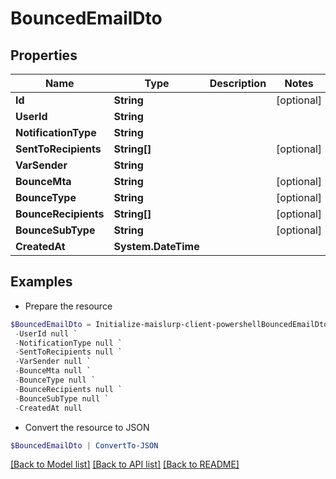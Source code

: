 # BouncedEmailDto
## Properties

Name | Type | Description | Notes
------------ | ------------- | ------------- | -------------
**Id** | **String** |  | [optional] 
**UserId** | **String** |  | 
**NotificationType** | **String** |  | 
**SentToRecipients** | **String[]** |  | [optional] 
**VarSender** | **String** |  | 
**BounceMta** | **String** |  | [optional] 
**BounceType** | **String** |  | [optional] 
**BounceRecipients** | **String[]** |  | [optional] 
**BounceSubType** | **String** |  | [optional] 
**CreatedAt** | **System.DateTime** |  | 

## Examples

- Prepare the resource
```powershell
$BouncedEmailDto = Initialize-maislurp-client-powershellBouncedEmailDto  -Id null `
 -UserId null `
 -NotificationType null `
 -SentToRecipients null `
 -VarSender null `
 -BounceMta null `
 -BounceType null `
 -BounceRecipients null `
 -BounceSubType null `
 -CreatedAt null
```

- Convert the resource to JSON
```powershell
$BouncedEmailDto | ConvertTo-JSON
```

[[Back to Model list]](../README#documentation-for-models) [[Back to API list]](../README#documentation-for-api-endpoints) [[Back to README]](../README)

